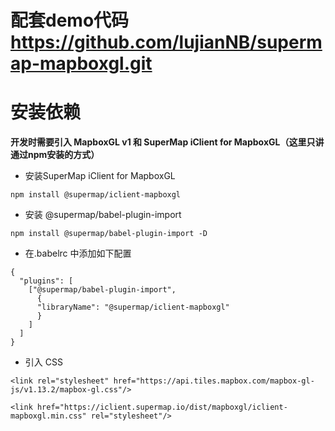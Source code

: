 # 配套demo代码<a href="https://github.com/lujianNB/supermap-mapboxgl.git">https://github.com/lujianNB/supermap-mapboxgl.git</a>

# 安装依赖

**开发时需要引入 MapboxGL v1 和 SuperMap iClient for MapboxGL（这里只讲通过npm安装的方式）**

* 安装SuperMap iClient for MapboxGL

```
npm install @supermap/iclient-mapboxgl
```

* 安装 @supermap/babel-plugin-import

```
npm install @supermap/babel-plugin-import -D
```

* 在.babelrc 中添加如下配置

```
{
  "plugins": [
    ["@supermap/babel-plugin-import",
      {
      "libraryName": "@supermap/iclient-mapboxgl"
      }
    ]
  ]
}
```

* 引入 CSS

```
<link rel="stylesheet" href="https://api.tiles.mapbox.com/mapbox-gl-js/v1.13.2/mapbox-gl.css"/>

<link href="https://iclient.supermap.io/dist/mapboxgl/iclient-mapboxgl.min.css" rel="stylesheet"/>
```